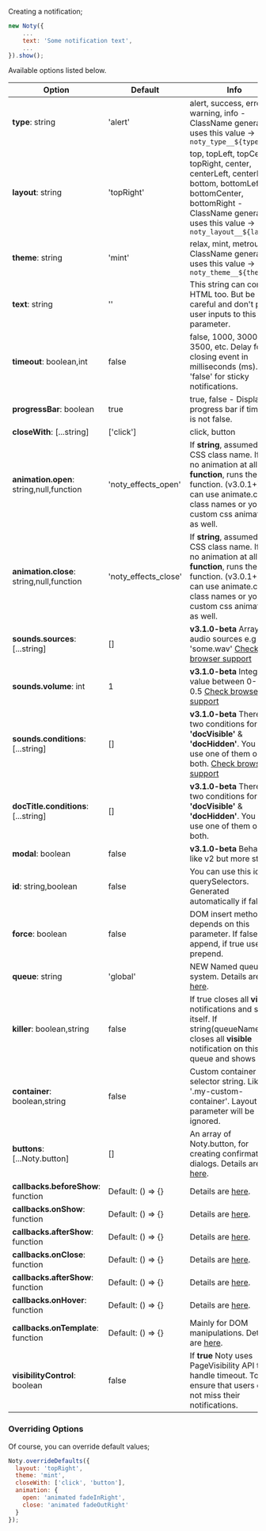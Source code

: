 Creating a notification;

```javascript
new Noty({
    ...
    text: 'Some notification text',
    ...
}).show();
```

Available options listed below.

| Option                                    | Default              | Info                                                                                                                                                                                                    |
| ----------------------------------------- | -------------------- | ------------------------------------------------------------------------------------------------------------------------------------------------------------------------------------------------------- |
| **type**: string                          | 'alert'              | alert, success, error, warning, info - ClassName generator uses this value → `noty_type__${type}`                                                                                                       |
| **layout**: string                        | 'topRight'           | top, topLeft, topCenter, topRight, center, centerLeft, centerRight, bottom, bottomLeft, bottomCenter, bottomRight - ClassName generator uses this value → `noty_layout__${layout}`                      |
| **theme**: string                         | 'mint'               | relax, mint, metroui - ClassName generator uses this value → `noty_theme__${theme}`                                                                                                                     |
| **text**: string                          | ''                   | This string can contain HTML too. But be careful and don't pass user inputs to this parameter.                                                                                                          |
| **timeout**: boolean,int                  | false                | false, 1000, 3000, 3500, etc. Delay for closing event in milliseconds (ms). Set 'false' for sticky notifications.                                                                                       |
| **progressBar**: boolean                  | true                 | true, false - Displays a progress bar if timeout is not false.                                                                                                                                          |
| **closeWith**: [...string]                | ['click']            | click, button                                                                                                                                                                                           |
| **animation.open**: string,null,function  | 'noty_effects_open'  | If **string**, assumed to be CSS class name. If **null**, no animation at all. If **function**, runs the function. (v3.0.1+) You can use animate.css class names or your custom css animations as well. |
| **animation.close**: string,null,function | 'noty_effects_close' | If **string**, assumed to be CSS class name. If **null**, no animation at all. If **function**, runs the function. (v3.0.1+) You can use animate.css class names or your custom css animations as well. |
| **sounds.sources**: [...string]           | []                   | **v3.1.0-beta** Array of audio sources e.g 'some.wav' [Check browser support](http://caniuse.com/#search=audio)                                                                                         |
| **sounds.volume**: int                    | 1                    | **v3.1.0-beta** Integer value between 0-1 e.g 0.5 [Check browser support](http://caniuse.com/#search=audio)                                                                                             |
| **sounds.conditions**: [...string]        | []                   | **v3.1.0-beta** There are two conditions for now: **'docVisible'** & **'docHidden'**. You can use one of them or both. [Check browser support](http://caniuse.com/#search=audio)                        |
| **docTitle.conditions**: [...string]      | []                   | **v3.1.0-beta** There are two conditions for now: **'docVisible'** & **'docHidden'**. You can use one of them or both.                                                                                  |
| **modal**: boolean                        | false                | **v3.1.0-beta** Behaves like v2 but more stable                                                                                                                                                         |
| **id**: string,boolean                    | false                | You can use this id with querySelectors. Generated automatically if false.                                                                                                                              |
| **force**: boolean                        | false                | DOM insert method depends on this parameter. If false uses append, if true uses prepend.                                                                                                                |
| **queue**: string                         | 'global'             | NEW Named queue system. Details are [here](api.md).                                                                                                                                                     |
| **killer**: boolean,string                | false                | If true closes all **visible** notifications and shows itself. If string(queueName) closes all **visible** notification on this queue and shows itself.                                                 |
| **container**: boolean,string             | false                | Custom container selector string. Like '.my-custom-container'. Layout parameter will be ignored.                                                                                                        |
| **buttons**: [...Noty.button]             | []                   | An array of Noty.button, for creating confirmation dialogs. Details are [here](confirm.md).                                                                                                             |
| **callbacks.beforeShow**: function        | Default: () => {}    | Details are [here](api.md).                                                                                                                                                                             |
| **callbacks.onShow**: function            | Default: () => {}    | Details are [here](api.md).                                                                                                                                                                             |
| **callbacks.afterShow**: function         | Default: () => {}    | Details are [here](api.md).                                                                                                                                                                             |
| **callbacks.onClose**: function           | Default: () => {}    | Details are [here](api.md).                                                                                                                                                                             |
| **callbacks.afterShow**: function         | Default: () => {}    | Details are [here](api.md).                                                                                                                                                                             |
| **callbacks.onHover**: function           | Default: () => {}    | Details are [here](api.md).                                                                                                                                                                             |
| **callbacks.onTemplate**: function        | Default: () => {}    | Mainly for DOM manipulations. Details are [here](api.md).                                                                                                                                               |
| **visibilityControl**: boolean            | false                | If **true** Noty uses PageVisibility API to handle timeout. To ensure that users do not miss their notifications.                                                                                       |

### Overriding Options

Of course, you can override default values;

```javascript
Noty.overrideDefaults({
  layout: 'topRight',
  theme: 'mint',
  closeWith: ['click', 'button'],
  animation: {
    open: 'animated fadeInRight',
    close: 'animated fadeOutRight'
  }
});
```

